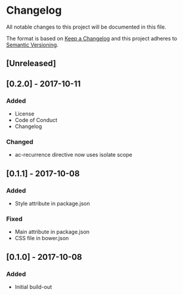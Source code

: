 # Changelog
All notable changes to this project will be documented in this file.

The format is based on [Keep a Changelog](http://keepachangelog.com/en/1.0.0/)
and this project adheres to [Semantic Versioning](http://semver.org/spec/v2.0.0.html).

## [Unreleased]

## [0.2.0] - 2017-10-11
### Added
- License
- Code of Conduct
- Changelog

### Changed
- ac-recurrence directive now uses isolate scope

## [0.1.1] - 2017-10-08
### Added
- Style attribute in package.json

### Fixed
- Main attribute in package.json
- CSS file in bower.json

## [0.1.0] - 2017-10-08
### Added
- Initial build-out
